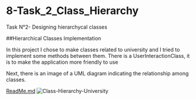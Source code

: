 # 8-Task_2_Class_Hierarchy
Task N°2- Designing hierarchycal classes

##Hierarchical Classes Implementation

In this project I chose to make classes related to university and I tried to implement some methods between them. 
There is a UserInteractionClass, it is to make the application more friendly to use

Next, there is an image of a UML diagram indicating the relationship among classes.

[ReadMe.md](https://github.com/German147/8-Task_2_Class_Hierarchy/files/8246749/ReadMe.md)
![Class-Hierarchy-University](https://user-images.githubusercontent.com/69442805/158216811-a03fdd7b-b364-491a-9225-26facdb07236.png)
